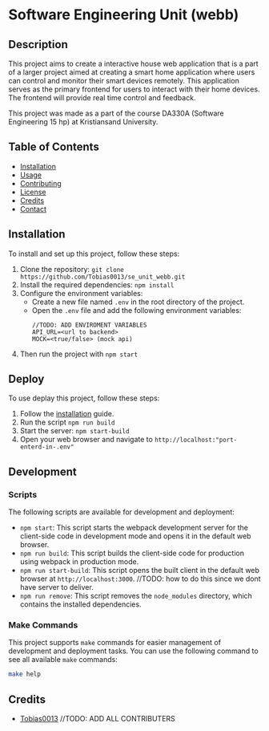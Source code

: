 # Software Engineering Unit (webb)

## Description

This project aims to create a interactive house web application that is a part of a larger project aimed at creating a smart home application where users can control and monitor their smart devices remotely. This application serves as the primary frontend for users to interact with their home devices. The frontend will provide real time control and feedback.

This project was made as a part of the course DA330A (Software Engineering 15 hp) at Kristiansand University.

## Table of Contents

- [Installation](#installation)
- [Usage](#usage)
- [Contributing](#contributing)
- [License](#license)
- [Credits](#credits)
- [Contact](#contact)

## Installation

To install and set up this project, follow these steps:

1. Clone the repository: `git clone https://github.com/Tobias0013/se_unit_webb.git`
2. Install the required dependencies: `npm install`
3. Configure the environment variables:
   - Create a new file named `.env` in the root directory of the project.
   - Open the `.env` file and add the following environment variables:
     ```
     //TODO: ADD ENVIROMENT VARIABLES
     API_URL=<url to backend>
     MOCK=<true/false> (mock api)
     ```
4. Then run the project with `npm start`

## Deploy

To use deplay this project, follow these steps:

1. Follow the [installation](#installation) guide.
2. Run the script `npm run build`
3. Start the server: `npm start-build`
4. Open your web browser and navigate to `http://localhost:"port-enterd-in-.env"`

## Development

### Scripts

The following scripts are available for development and deployment:

- `npm start`: This script starts the webpack development server for the client-side code in development mode and opens it in the default web browser.
- `npm run build`: This script builds the client-side code for production using webpack in production mode.
- `npm run start-build`: This script opens the built client in the default web browser at `http://localhost:3000`. //TODO: how to do this since we dont have server to deliver.
- `npm run remove`: This script removes the `node_modules` directory, which contains the installed dependencies.

### Make Commands

This project supports `make` commands for easier management of development and deployment tasks. You can use the following command to see all available `make` commands:

```sh
make help
```

## Credits

- [Tobias0013](https://github.com/Tobias0013)
  //TODO: ADD ALL CONTRIBUTERS
